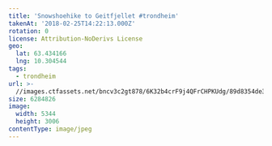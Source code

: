 ```yaml
---
title: 'Snowshoehike to Geitfjellet #trondheim'
takenAt: '2018-02-25T14:22:13.000Z'
rotation: 0
license: Attribution-NoDerivs License
geo:
  lat: 63.434166
  lng: 10.304544
tags:
  - trondheim
url: >-
  //images.ctfassets.net/bncv3c2gt878/6K32b4crF9j4QFrCHPKUdg/89d8354de38d21161415b8dc911b039f/snowshoehike-to-geitfjellet-trondheim_38670161400_o
size: 6284826
image:
  width: 5344
  height: 3006
contentType: image/jpeg
---
```


